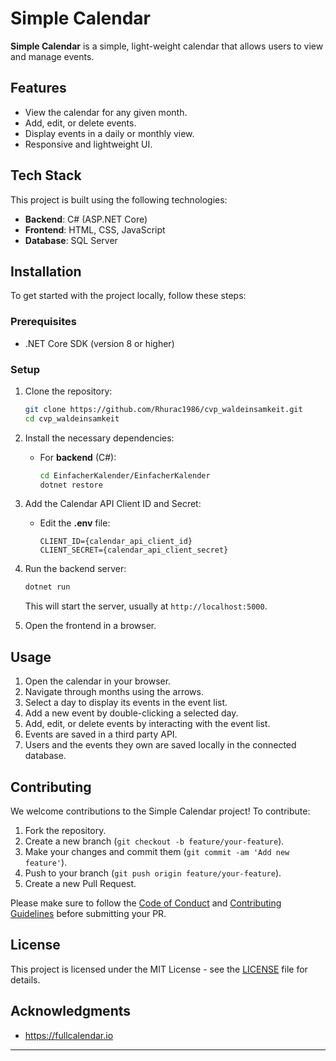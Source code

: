 # Simple Calendar

**Simple Calendar** is a simple, light-weight calendar that allows users to view and manage events.

## Features

- View the calendar for any given month.
- Add, edit, or delete events.
- Display events in a daily or monthly view.
- Responsive and lightweight UI.

## Tech Stack

This project is built using the following technologies:

- **Backend**: C# (ASP.NET Core)
- **Frontend**: HTML, CSS, JavaScript
- **Database**: SQL Server

## Installation

To get started with the project locally, follow these steps:

### Prerequisites

- .NET Core SDK (version 8 or higher)

### Setup

1. Clone the repository:

    ```bash
    git clone https://github.com/Rhurac1986/cvp_waldeinsamkeit.git
    cd cvp_waldeinsamkeit
    ```

2. Install the necessary dependencies:

    - For **backend** (C#):
        ```bash
        cd EinfacherKalender/EinfacherKalender
        dotnet restore
        ```

3. Add the Calendar API Client ID and Secret:

    - Edit the **.env** file:
        ```ASPNETCORE_ENVIRONMENT=Development
        CLIENT_ID={calendar_api_client_id}
        CLIENT_SECRET={calendar_api_client_secret}
        ```

4. Run the backend server:

    ```bash
    dotnet run
    ```

    This will start the server, usually at `http://localhost:5000`.

5. Open the frontend in a browser.

## Usage

1. Open the calendar in your browser.
2. Navigate through months using the arrows.
3. Select a day to display its events in the event list.
4. Add a new event by double-clicking a selected day.
5. Add, edit, or delete events by interacting with the event list.
6. Events are saved in a third party API.
7. Users and the events they own are saved locally in the connected database.

## Contributing

We welcome contributions to the Simple Calendar project! To contribute:

1. Fork the repository.
2. Create a new branch (`git checkout -b feature/your-feature`).
3. Make your changes and commit them (`git commit -am 'Add new feature'`).
4. Push to your branch (`git push origin feature/your-feature`).
5. Create a new Pull Request.

Please make sure to follow the [Code of Conduct](CODE_OF_CONDUCT.md) and [Contributing Guidelines](CONTRIBUTING.md) before submitting your PR.

## License

This project is licensed under the MIT License - see the [LICENSE](LICENSE) file for details.

## Acknowledgments

- https://fullcalendar.io

---
